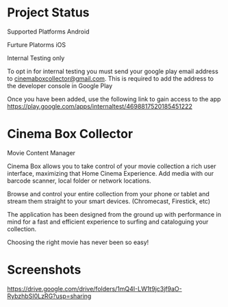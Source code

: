 # Project Status
Supported Platforms 
Android

Furture Platorms
iOS

Internal Testing only

To opt in for internal testing you must send your google play email address to cinemaboxcollector@gmail.com. This is required to add the address to the developer console in Google Play

Once you have been added, use the following link to gain access to the app
https://play.google.com/apps/internaltest/4698817520185451222


# Cinema Box Collector
Movie Content Manager


Cinema Box allows you to take control of your movie collection a rich user interface, maximizing that Home Cinema Experience. Add media with our barcode scanner, local folder or network locations.

Browse and control your entire collection from your phone or tablet and stream them straight to your smart devices. (Chromecast, Firestick, etc)

The application has been designed from the ground up with performance in mind for a fast and efficient experience to surfing and cataloguing your collection.

Choosing the right movie has never been so easy!

# Screenshots
https://drive.google.com/drive/folders/1mQ4I-LW1t9jc3jf9aO-RybzhbSI0LzRG?usp=sharing
